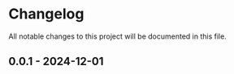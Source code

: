 # Changelog

All notable changes to this project will be documented in this file.

## 0.0.1 - 2024-12-01

<!-- generated by git-cliff -->
